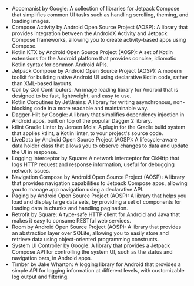 - Accomanist by Google: A collection of libraries for Jetpack Compose that simplifies common UI tasks such as handling scrolling, theming, and loading images.
- Compose Activity by Android Open Source Project (AOSP): A library that provides integration between the AndroidX Activity and Jetpack Compose frameworks, allowing you to create activity-based apps using Compose.
- Kotlin KTX by Android Open Source Project (AOSP): A set of Kotlin extensions for the Android platform that provides concise, idiomatic Kotlin syntax for common Android APIs.
- Jetpack Compose by Android Open Source Project (AOSP): A modern toolkit for building native Android UI using declarative Kotlin code, rather than XML-based layouts.
- Coil by Coil Contributors: An image loading library for Android that is designed to be fast, lightweight, and easy to use.
- Kotlin Coroutines by JetBrains: A library for writing asynchronous, non-blocking code in a more readable and maintainable way.
- Dagger-Hilt by Google: A library that simplifies dependency injection in Android apps, built on top of the popular Dagger 2 library.
- ktlint Gradle Linter by Jeroen Mols: A plugin for the Gradle build system that applies ktlint, a Kotlin linter, to your project's source code.
- LiveData by Android Open Source Project (AOSP): A lifecycle-aware data holder class that allows you to observe changes to data and update the UI in response.
- Logging Interceptor by Square: A network interceptor for OkHttp that logs HTTP request and response information, useful for debugging network issues.
- Navigation Compose by Android Open Source Project (AOSP): A library that provides navigation capabilities to Jetpack Compose apps, allowing you to manage app navigation using a declarative API.
- Paging by Android Open Source Project (AOSP): A library that helps you load and display large data sets, by providing a set of components for loading data in chunks and handling pagination.
- Retrofit by Square: A type-safe HTTP client for Android and Java that makes it easy to consume RESTful web services.
- Room by Android Open Source Project (AOSP): A library that provides an abstraction layer over SQLite, allowing you to easily store and retrieve data using object-oriented programming constructs.
- System UI Controller by Google: A library that provides a Jetpack Compose API for controlling the system UI, such as the status and navigation bars, in Android apps.
- Timber by Jake Wharton: A logging library for Android that provides a simple API for logging information at different levels, with customizable log output and filtering.
